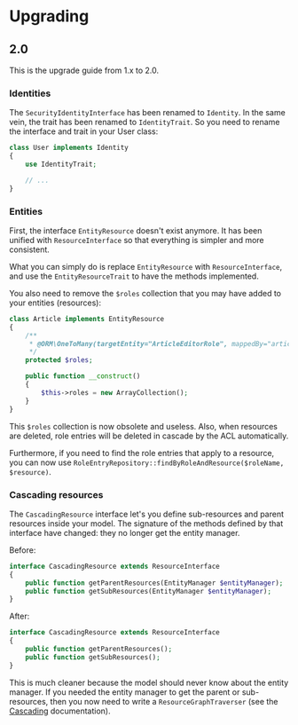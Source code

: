 # Upgrading

## 2.0

This is the upgrade guide from 1.x to 2.0.

### Identities

The `SecurityIdentityInterface` has been renamed to `Identity`. In the same vein, the trait has been
renamed to `IdentityTrait`. So you need to rename the interface and trait in your User class:

```php
class User implements Identity
{
    use IdentityTrait;

    // ...
}
```

### Entities

First, the interface `EntityResource` doesn't exist anymore. It has been unified with `ResourceInterface`
so that everything is simpler and more consistent.

What you can simply do is replace `EntityResource` with `ResourceInterface`, and use the
`EntityResourceTrait` to have the methods implemented.

You also need to remove the `$roles` collection that you may have added to your entities (resources):

```php
class Article implements EntityResource
{
    /**
     * @ORM\OneToMany(targetEntity="ArticleEditorRole", mappedBy="article", cascade={"remove"})
     */
    protected $roles;

    public function __construct()
    {
        $this->roles = new ArrayCollection();
    }
}
```

This `$roles` collection is now obsolete and useless. Also, when resources are deleted, role entries will
be deleted in cascade by the ACL automatically.

Furthermore, if you need to find the role entries that apply to a resource, you can now use
`RoleEntryRepository::findByRoleAndResource($roleName, $resource)`.

### Cascading resources

The `CascadingResource` interface let's you define sub-resources and parent resources inside your model.
The signature of the methods defined by that interface have changed: they no longer get the entity manager.

Before:

```php
interface CascadingResource extends ResourceInterface
{
    public function getParentResources(EntityManager $entityManager);
    public function getSubResources(EntityManager $entityManager);
}
```

After:

```php
interface CascadingResource extends ResourceInterface
{
    public function getParentResources();
    public function getSubResources();
}
```

This is much cleaner because the model should never know about the entity manager. If you needed the entity
manager to get the parent or sub-resources, then you now need to write a `ResourceGraphTraverser`
(see the [Cascading](doc/cascading.md) documentation).
